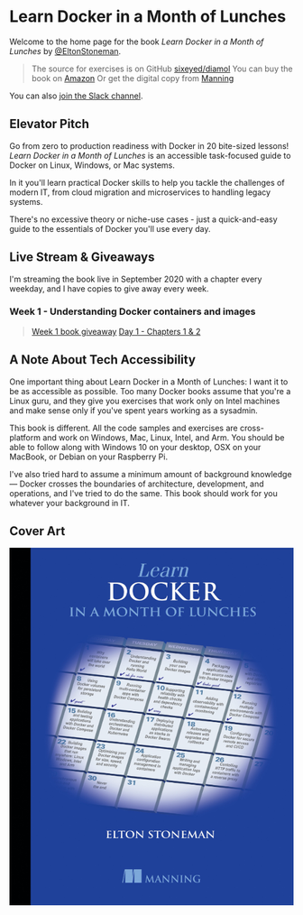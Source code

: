 # Learn Docker in a Month of Lunches

Welcome to the home page for the book _Learn Docker in a Month of Lunches_ by [@EltonStoneman](https://twitter.com/EltonStoneman).

> The source for exercises is on GitHub [sixeyed/diamol](https://github.com/sixeyed/diamol)
> You can buy the book on [Amazon](https://amzn.to/3gZHQL5)
> Or get the digital copy from [Manning](https://www.manning.com/books/learn-docker-in-a-month-of-lunches)

You can also [join the Slack channel](https://join.slack.com/t/sixeyedworkspace/shared_invite/zt-gwq2x5y8-8FobcNL45Q1_uHPkMM32YQ).

## Elevator Pitch

Go from zero to production readiness with Docker in 20 bite-sized lessons! _Learn Docker in a Month of Lunches_ is an accessible task-focused guide to Docker on Linux, Windows, or Mac systems. 

In it you'll learn practical Docker skills to help you tackle the challenges of modern IT, from cloud migration and microservices to handling legacy systems. 

There's no excessive theory or niche-use cases - just a quick-and-easy guide to the essentials of Docker you'll use every day.

## Live Stream & Giveaways

I'm streaming the book live in September 2020 with a chapter every weekday, and I have copies to give away every week.

### Week 1 - Understanding Docker containers and images

> [Week 1 book giveaway](https://kingsumo.com/g/2y5wzq/learn-docker-in-a-month-of-lunches-week-1-giveaway-x5)
> [Day 1 - Chapters 1 & 2](https://youtu.be/QTnVztPl2Uw)

## A Note About Tech Accessibility

One important thing about Learn Docker in a Month of Lunches: I want it to be as accessible as possible. Too many Docker books assume that you're a Linux guru, and they give you exercises that work only on Intel machines and make sense only if you've spent years working as a sysadmin. 

This book is different. All the code samples and exercises are cross-platform and work on Windows, Mac, Linux, Intel, and Arm. You should be able to follow along with Windows 10 on your desktop, OSX on your MacBook, or Debian on your Raspberry Pi. 

I've also tried hard to assume a minimum amount of background knowledge — Docker crosses the boundaries of architecture, development, and operations, and I've tried to do the same. This book should work for you whatever your background in IT.

## Cover Art

![Cover of the book, Learn Docker in a Month of Lunches](img/cover.png)